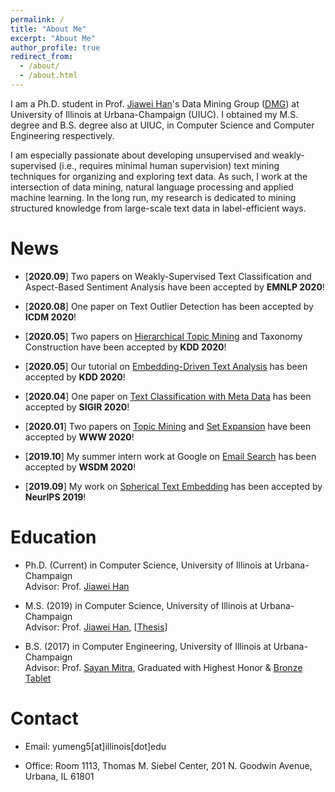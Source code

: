 ```yaml
---
permalink: /
title: "About Me"
excerpt: "About Me"
author_profile: true
redirect_from: 
  - /about/
  - /about.html
---
```


I am a Ph.D. student in Prof. [Jiawei Han](http://hanj.cs.illinois.edu/)'s Data Mining Group ([DMG](http://dm1.cs.uiuc.edu/)) at University of Illinois at Urbana-Champaign (UIUC). I obtained my M.S. degree and B.S. degree also at UIUC, in Computer Science and Computer Engineering respectively.

I am especially passionate about developing unsupervised and weakly-supervised (i.e., requires minimal human supervision) text mining techniques for organizing and exploring text data. As such, I work at the intersection of data mining, natural language processing and applied machine learning. In the long run, my research is dedicated to mining structured knowledge from large-scale text data in label-efficient ways. 

News
======
* \[**2020.09**\] Two papers on Weakly-Supervised Text Classification and Aspect-Based Sentiment Analysis have been accepted by **EMNLP 2020**!

* \[**2020.08**\] One paper on Text Outlier Detection has been accepted by **ICDM 2020**!

* \[**2020.05**\] Two papers on [Hierarchical Topic Mining](https://arxiv.org/abs/2007.09536) and Taxonomy Construction have been accepted by **KDD 2020**!

* \[**2020.05**\] Our tutorial on [Embedding-Driven Text Analysis](https://yumeng5.github.io/kdd20-tutorial/) has been accepted by **KDD 2020**!

* \[**2020.04**\] One paper on [Text Classification with Meta Data](https://arxiv.org/abs/2005.00624) has been accepted by **SIGIR 2020**!

* \[**2020.01**\] Two papers on [Topic Mining](https://arxiv.org/abs/1908.07162) and [Set Expansion](https://arxiv.org/abs/2001.10106) have been accepted by **WWW 2020**!

* \[**2019.10**\] My summer intern work at Google on [Email Search](https://arxiv.org/abs/1911.09732) has been accepted by **WSDM 2020**!

* \[**2019.09**\] My work on [Spherical Text Embedding](https://arxiv.org/abs/1911.01196) has been accepted by **NeurIPS 2019**!

Education
======
* Ph.D. (Current) in Computer Science, University of Illinois at Urbana-Champaign  
Advisor: Prof. [Jiawei Han](http://hanj.cs.illinois.edu/)

* M.S. (2019) in Computer Science, University of Illinois at Urbana-Champaign  
Advisor: Prof. [Jiawei Han](http://hanj.cs.illinois.edu/), \[[Thesis](https://www.ideals.illinois.edu/handle/2142/104867)\]

* B.S. (2017) in Computer Engineering, University of Illinois at Urbana-Champaign  
Advisor: Prof. [Sayan Mitra](http://mitras.ece.illinois.edu/), Graduated with Highest Honor & [Bronze Tablet](https://digital.library.illinois.edu/items/592ebe50-1be8-0136-4cfa-0050569601ca-5#?c=0&m=0&s=0&cv=0&r=0&xywh=-3461%2C0%2C12837%2C5932)

Contact
======
* Email: yumeng5\[at\]illinois\[dot\]edu

* Office: Room 1113, Thomas M. Siebel Center, 201 N. Goodwin Avenue, Urbana, IL 61801
